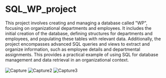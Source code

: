 # SQL_WP_project
This project involves creating and managing a database called "WP", focusing on organizational departments and employees. It includes the initial creation of the database, defining structures for departments and employees, and populating these tables with relevant data. Additionally, the project encompasses advanced SQL queries and views to extract and organize information, such as employee details and departmental assignments. This provides a practical example of using SQL for database management and data retrieval in an organizational context.<br><br>
![Capture](https://github.com/fdurmaz1/SQL_Company_project/assets/133916817/ebb3dafa-f26a-4f60-af4c-33bc2131de03)
![Capture2](https://github.com/fdurmaz1/SQL_Company_project/assets/133916817/c36d833e-7158-4124-97b3-ad2b073ba675)
![Capture3](https://github.com/fdurmaz1/SQL_Company_project/assets/133916817/69f83c17-4560-448f-bfe9-157561b16c45)
